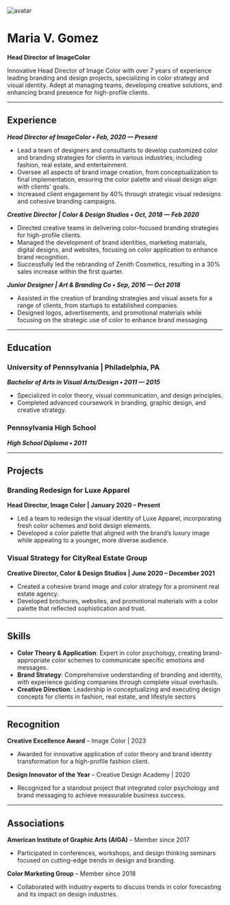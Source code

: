 ![avatar](https://www.simpleimageresizer.com/_uploads/photos/6fea4b4e/pexelsimage_1_optimized_1_optimized.png)
# Maria V. Gomez

**Head Director of ImageColor**


Innovative Head Director of Image Color with over 7 years of experience leading branding and design projects, specializing in color strategy and visual identity. Adept at managing teams, developing creative solutions, and enhancing brand presence for high-profile clients.

<hr>

## Experience
***Head Director of ImageColor • Feb, 2020 — Present***
* Lead a team of designers and consultants to develop customized color and branding strategies for clients in various industries, including fashion, real estate, and entertainment.
* Oversee all aspects of brand image creation, from conceptualization to final implementation, ensuring the color palette and visual design align with clients' goals.
* Increased client engagement by 40% through strategic visual redesigns and cohesive branding campaigns.

***Creative Director | Color & Design Studios • Oct, 2018 — Feb 2020***

* Directed creative teams in delivering color-focused branding strategies for high-profile clients.
* Managed the development of brand identities, marketing materials, digital designs, and websites, focusing on color application to enhance brand recognition.
* Successfully led the rebranding of Zenith Cosmetics, resulting in a 30% sales increase within the first quarter.

***Junior Designer | Art & Branding Co • Sep, 2016 — Oct 2018***

* Assisted in the creation of branding strategies and visual assets for a range of clients, from startups to established companies.
* Designed logos, advertisements, and promotional materials while focusing on the strategic use of color to enhance brand messaging.

<hr>

## Education


### University of Pennsylvania | Philadelphia, PA
***Bachelor of Arts in Visual Arts/Design • 2011 — 2015***

* Specialized in color theory, visual communication, and design principles.
* Completed advanced coursework in branding, graphic design, and creative strategy.

### Pennsylvania High School
***High School Diploma • 2011***

<hr>

## Projects

### Branding Redesign for Luxe Apparel
**Head Director, Image Color | January 2020 – Present**

* Led a team to redesign the visual identity of Luxe Apparel, incorporating fresh color schemes and bold design elements.
* Developed a color palette that aligned with the brand’s luxury image while appealing to a younger, more diverse audience.

### Visual Strategy for CityReal Estate Group
**Creative Director, Color & Design Studios | June 2020 – December 2021**

* Created a cohesive brand image and color strategy for a prominent real estate agency.
* Developed brochures, websites, and promotional materials with a color palette that reflected sophistication and trust.


<hr>

## Skills

* **Color Theory & Application**: Expert in color psychology, creating brand-appropriate color schemes to communicate specific emotions and messages.
* **Brand Strategy**: Comprehensive understanding of branding and identity, with experience guiding companies through complete visual overhauls.
* **Creative Direction**: Leadership in conceptualizing and executing design concepts for clients in fashion, real estate, and lifestyle sectors

<hr>

## Recognition

**Creative Excellence Award** – Image Color | 2023

* Awarded for innovative application of color theory and brand identity transformation for a high-profile fashion client.

**Design Innovator of the Year** – Creative Design Academy | 2020

* Recognized for a standout project that integrated color psychology and brand messaging to achieve measurable business success.

<hr>

## Associations

**American Institute of Graphic Arts (AIGA)** – Member since 2017

* Participated in conferences, workshops, and design thinking seminars focused on cutting-edge trends in design and branding.

**Color Marketing Group** – Member since 2018

* Collaborated with industry experts to discuss trends in color forecasting and its impact on design industries.
